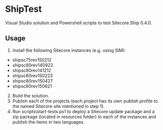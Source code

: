 # ShipTest
Visual Studio solution and Powershell scripts to test Sitecore.Ship 0.4.0.

## Usage
1. Install the following Sitecore instances (e.g. using SIM):
 - shipsc75rev150212
 - shipsc80rev140922
 - shipsc80rev141212
 - shipsc80rev150223
 - shipsc80rev150427
 - shipsc80rev150621
2. Build the solution.
3. Publish each of the projects (each project has its own publish profile to the named Sitecore site mentioned in step 1).
4. Run scripts\start-tests.ps1 to deploy a Sitecore update package and a zip package (located in resources folder) to each of the instances and publish the items in two languages.